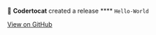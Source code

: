 🚀 **Codertocat** created a release **** `Hello-World` 



[View on GitHub](https://github.com/Codertocat/Hello-World/releases/tag/0.0.1)